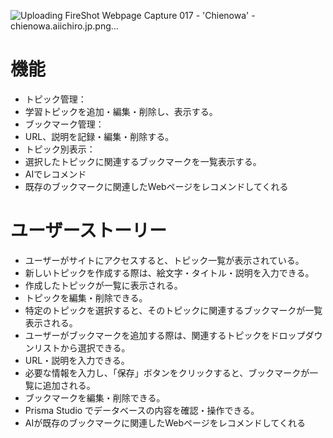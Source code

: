 ![Uploading FireShot Webpage Capture 017 - 'Chienowa' - chienowa.aiichiro.jp.png…]()
# 機能

- トピック管理：
-   学習トピックを追加・編集・削除し、表示する。
- ブックマーク管理：
-   URL、説明を記録・編集・削除する。
- トピック別表示：
-  選択したトピックに関連するブックマークを一覧表示する。
- AIでレコメンド
-   既存のブックマークに関連したWebページをレコメンドしてくれる

# ユーザーストーリー
 - ユーザーがサイトにアクセスすると、トピック一覧が表示されている。
 - 新しいトピックを作成する際は、絵文字・タイトル・説明を入力できる。
 - 作成したトピックが一覧に表示される。
 - トピックを編集・削除できる。
 - 特定のトピックを選択すると、そのトピックに関連するブックマークが一覧表示される。
 - ユーザーがブックマークを追加する際は、関連するトピックをドロップダウンリストから選択できる。
 - URL・説明を入力できる。
 - 必要な情報を入力し、「保存」ボタンをクリックすると、ブックマークが一覧に追加される。
 - ブックマークを編集・削除できる。
 - Prisma Studio でデータベースの内容を確認・操作できる。
 - AIが既存のブックマークに関連したWebページをレコメンドしてくれる
